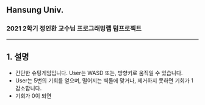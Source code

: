 ## Hansung Univ.
### 2021 2학기 정인환 교수님 프로그래밍랩 텀프로젝트
------------
## 1. 설명
+ 간단한 슈팅게임입니다. User는 WASD 또는, 방향키로 움직일 수 있습니다.
+ User는 5번의 기회를 얻으며, 떨어지는 벽돌에 맞거나, 제거하지 못하면 기회가 1 감소합니다.
+ 기회가 0이 되면 
